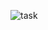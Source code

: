 
![task](https://github.com/varun-kala37/TASK/assets/110817080/79e6bc20-08c8-409e-983f-3e7d326f70d1)
